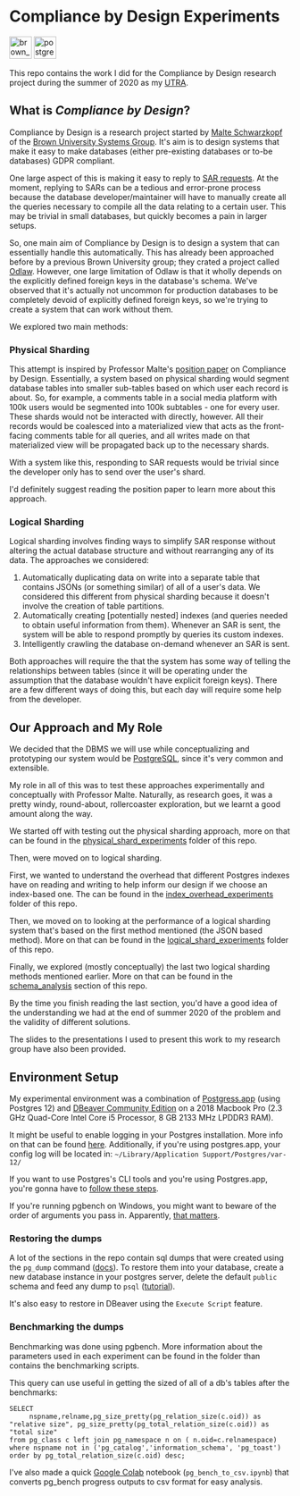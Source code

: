 # Compliance by Design Experiments
<img src="https://upload.wikimedia.org/wikipedia/en/thumb/3/31/Brown_University_coat_of_arms.svg/1200px-Brown_University_coat_of_arms.svg.png" alt="brown_logo" height="40"/> <img src="https://upload.wikimedia.org/wikipedia/commons/thumb/2/29/Postgresql_elephant.svg/1200px-Postgresql_elephant.svg.png" alt="postgres_logo" height="40"/>

This repo contains the work I did for the Compliance by Design research project during the summer of 2020 as my [UTRA](https://www.brown.edu/academics/college/fellowships/utra/).

## What is *Compliance by Design*?

Compliance by Design is a research project started by [Malte Schwarzkopf](https://cs.brown.edu/news/2020/04/29/malte-schwarzkopf-wins-salomon-award-gdpr-compliant-system-design/) of the [Brown University Systems Group](https://systems.cs.brown.edu/). It's aim is to design systems that make it easy to make databases (either pre-existing databases or to-be databases) GDPR compliant.

One large aspect of this is making it easy to reply to [SAR requests](https://www.experian.co.uk/business/glossary/subject-access-request/). At the moment, replying to SARs can be a tedious and error-prone process because the database developer/maintainer will have to manually create all the queries necessary to compile all the data relating to a certain user. This may be trivial in small databases, but quickly becomes a pain in larger setups.

So, one main aim of Compliance by Design is to design a system that can essentially handle this automatically. This has already been approached before by a previous Brown University group; they crated a project called [Odlaw](https://cs.brown.edu/courses/csci2390/2019/assign/project/report/odlaw.pdf). However, one large limitation of Odlaw is that it wholly depends on the explicitly defined foreign keys in the database's schema. We've observed that it's actually not uncommon for production databases to be completely devoid of explicitly defined foreign keys, so we're trying to create a system that can work without them.

We explored two main methods:

### **Physical Sharding**

This attempt is inspired by Professor Malte's [position paper](https://cs.brown.edu/people/malte/pub/papers/2019-poly-gdpr.pdf) on Compliance by Design. Essentially, a system based on physical sharding would segment database tables into smaller sub-tables based on which user each record is about. So, for example, a comments table in a social media platform with 100k users would be segmented into 100k subtables - one for every user. These shards would not be interacted with directly, however. All their records would be coalesced into a materialized view that acts as the front-facing comments table for all queries, and all writes made on that materialized view will be propagated back up to the necessary shards. 

With a system like this, responding to SAR requests would be trivial since the developer only has to send over the user's shard.

I'd definitely suggest reading the position paper to learn more about this approach.

### Logical Sharding

Logical sharding involves finding ways to simplify SAR response without altering the actual database structure and without rearranging any of its data. The approaches  we considered:

1. Automatically duplicating data on write into a separate table that contains JSONs (or something similar) of all of a user's data. We considered this different from physical sharding because it doesn't involve the creation of table partitions.
2. Automatically creating [potentially nested] indexes (and queries needed to obtain useful information from them). Whenever an SAR is sent, the system will be able to respond promptly by queries its custom indexes.
3. Intelligently crawling the database on-demand whenever an SAR is sent.

Both approaches will require the that the system has some way of telling the relationships between tables (since it will be operating under the assumption that the database wouldn't have explicit foreign keys). There are a few different ways of doing this, but each day will require some help from the developer.

## Our Approach and My Role

We decided that the DBMS we will use while conceptualizing and prototyping our system would be [PostgreSQL](https://www.postgresql.org/), since it's very common and extensible.

My role in all of this was to test these approaches experimentally and conceptually with Professor Malte. Naturally, as research goes, it was a pretty windy, round-about, rollercoaster exploration, but we learnt a good amount along the way.

We started off with testing out the physical sharding approach, more on that can be found in the [physical_shard_experiments](physical_shard_experiments/) folder of this repo.

Then, were moved on to logical sharding. 

First, we wanted to understand the overhead that different Postgres indexes have on reading and writing to help inform our design if we choose an index-based one. The can be found in the [index_overhead_experiments](index_overhead_experiments) folder of this repo.

Then, we moved on to looking at the performance of a logical sharding system that's based on the first method mentioned (the JSON based method). More on that can be found in the [logical_shard_experiments](logical_shard_experiments/) folder of this repo.

Finally, we explored (mostly conceptually) the last two logical sharding methods mentioned earlier. More on that can be found in the [schema_analysis](schema_analysis/) section of this repo.

By the time you finish reading the last section, you'd have a good idea of the understanding we had at the end of summer 2020 of the problem and the validity of different solutions.

The slides to the presentations I used to present this work to my research group have also been provided.

## Environment Setup 

My experimental environment was a combination of [Postgress.app](https://postgresapp.com/) (using Postgres 12) and [DBeaver Community Edition](https://dbeaver.io/) on a 2018 Macbook Pro (2.3 GHz Quad-Core Intel Core i5 Processor, 8 GB 2133 MHz LPDDR3 RAM).

It might be useful to enable logging in your Postgres installation. More info on that can be found [here](https://www.endpoint.com/blog/2014/11/12/dear-postgresql-where-are-my-logs). Additionally, if you're using postgres.app, your config log will be located in: 
```~/Library/Application Support/Postgres/var-12/```

If you want to use Postgres's CLI tools and you're using Postgres.app, you're gonna have to [follow these steps](https://postgresapp.com/documentation/cli-tools.html
).

If you're running pgbench on Windows, you might want to beware of the order of arguments you pass in. Apparently, [that matters](https://stackoverflow.com/questions/17997070/postgresql-pgbench-tool-running-user-defined-sql-script).

###  Restoring the dumps

A lot of the sections in the repo contain sql dumps that were created using the `pg_dump` command ([docs](https://www.postgresql.org/docs/12/app-pgdump.html)). To restore them into your database, create a new database instance in your postgres server, delete the default `public` schema and feed any dump to `psql` ([tutorial](https://www.postgresqltutorial.com/postgresql-restore-database/)).

It's also easy to restore in DBeaver using the `Execute Script` feature.

### Benchmarking the dumps
Benchmarking was done using pgbench. More information about the parameters used in each experiment can be found in the folder than contains the benchmarking scripts.

This query can use useful in getting the sized of all of a db's tables after the benchmarks:

```
SELECT
     nspname,relname,pg_size_pretty(pg_relation_size(c.oid)) as "relative size", pg_size_pretty(pg_total_relation_size(c.oid)) as "total size"
from pg_class c left join pg_namespace n on ( n.oid=c.relnamespace) 
where nspname not in ('pg_catalog','information_schema', 'pg_toast')
order by pg_total_relation_size(c.oid) desc;
```

I've also made a quick [Google Colab](https://colab.research.google.com) notebook (`pg_bench_to_csv.ipynb`)
that converts pg_bench progress outputs to csv format for easy analysis.

